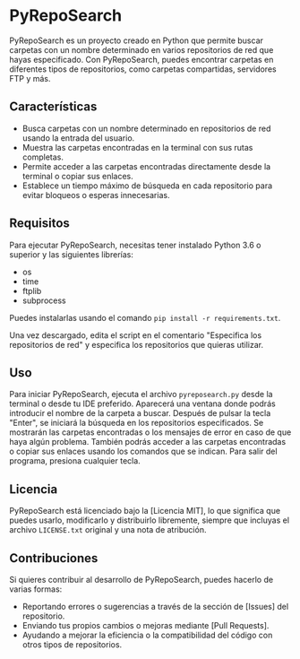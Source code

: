 # PyRepoSearch

PyRepoSearch es un proyecto creado en Python que permite buscar carpetas con un nombre determinado en varios repositorios de red que hayas especificado. Con PyRepoSearch, puedes encontrar carpetas en diferentes tipos de repositorios, como carpetas compartidas, servidores FTP y más.

## Características

- Busca carpetas con un nombre determinado en repositorios de red usando la entrada del usuario.
- Muestra las carpetas encontradas en la terminal con sus rutas completas.
- Permite acceder a las carpetas encontradas directamente desde la terminal o copiar sus enlaces.
- Establece un tiempo máximo de búsqueda en cada repositorio para evitar bloqueos o esperas innecesarias.

## Requisitos

Para ejecutar PyRepoSearch, necesitas tener instalado Python 3.6 o superior y las siguientes librerías:

- os
- time
- ftplib
- subprocess

Puedes instalarlas usando el comando `pip install -r requirements.txt`.

Una vez descargado, edita el script en el comentario "Especifica los repositorios de red" y especifica los repositorios que quieras utilizar.

## Uso

Para iniciar PyRepoSearch, ejecuta el archivo `pyreposearch.py` desde la terminal o desde tu IDE preferido. Aparecerá una ventana donde podrás introducir el nombre de la carpeta a buscar. Después de pulsar la tecla "Enter", se iniciará la búsqueda en los repositorios especificados. Se mostrarán las carpetas encontradas o los mensajes de error en caso de que haya algún problema. También podrás acceder a las carpetas encontradas o copiar sus enlaces usando los comandos que se indican. Para salir del programa, presiona cualquier tecla.

## Licencia

PyRepoSearch está licenciado bajo la [Licencia MIT], lo que significa que puedes usarlo, modificarlo y distribuirlo libremente, siempre que incluyas el archivo `LICENSE.txt` original y una nota de atribución.

## Contribuciones

Si quieres contribuir al desarrollo de PyRepoSearch, puedes hacerlo de varias formas:

- Reportando errores o sugerencias a través de la sección de [Issues] del repositorio.
- Enviando tus propios cambios o mejoras mediante [Pull Requests].
- Ayudando a mejorar la eficiencia o la compatibilidad del código con otros tipos de repositorios.

